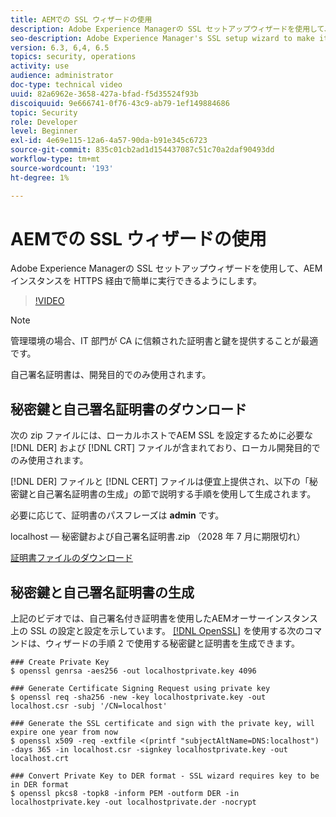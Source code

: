 ```yaml
---
title: AEMでの SSL ウィザードの使用
description: Adobe Experience Managerの SSL セットアップウィザードを使用して、AEMインスタンスを HTTPS 経由で簡単に実行できるようにします。
seo-description: Adobe Experience Manager's SSL setup wizard to make it easier to set up an AEM instance to run over HTTPS.
version: 6.3, 6,4, 6.5
topics: security, operations
activity: use
audience: administrator
doc-type: technical video
uuid: 82a6962e-3658-427a-bfad-f5d35524f93b
discoiquuid: 9e666741-0f76-43c9-ab79-1ef149884686
topic: Security
role: Developer
level: Beginner
exl-id: 4e69e115-12a6-4a57-90da-b91e345c6723
source-git-commit: 835c01cb2ad1d154437087c51c70a2daf90493dd
workflow-type: tm+mt
source-wordcount: '193'
ht-degree: 1%

---
```


# AEMでの SSL ウィザードの使用

Adobe Experience Managerの SSL セットアップウィザードを使用して、AEMインスタンスを HTTPS 経由で簡単に実行できるようにします。

>[!VIDEO](https://video.tv.adobe.com/v/17993/?quality=12&learn=on)

>[!NOTE]
>
>管理環境の場合、IT 部門が CA に信頼された証明書と鍵を提供することが最適です。
>
>自己署名証明書は、開発目的でのみ使用されます。

## 秘密鍵と自己署名証明書のダウンロード

次の zip ファイルには、ローカルホストでAEM SSL を設定するために必要な [!DNL DER] および [!DNL CRT] ファイルが含まれており、ローカル開発目的でのみ使用されます。

[!DNL DER] ファイルと [!DNL CERT] ファイルは便宜上提供され、以下の「秘密鍵と自己署名証明書の生成」の節で説明する手順を使用して生成されます。

必要に応じて、証明書のパスフレーズは **admin** です。

localhost — 秘密鍵および自己署名証明書.zip （2028 年 7 月に期限切れ）

[証明書ファイルのダウンロード](assets/use-the-ssl-wizard/certificate.zip)

## 秘密鍵と自己署名証明書の生成

上記のビデオでは、自己署名付き証明書を使用したAEMオーサーインスタンス上の SSL の設定と設定を示しています。 [[!DNL OpenSSL]](https://www.openssl.org/) を使用する次のコマンドは、ウィザードの手順 2 で使用する秘密鍵と証明書を生成できます。

```shell
### Create Private Key
$ openssl genrsa -aes256 -out localhostprivate.key 4096

### Generate Certificate Signing Request using private key
$ openssl req -sha256 -new -key localhostprivate.key -out localhost.csr -subj '/CN=localhost'

### Generate the SSL certificate and sign with the private key, will expire one year from now
$ openssl x509 -req -extfile <(printf "subjectAltName=DNS:localhost") -days 365 -in localhost.csr -signkey localhostprivate.key -out localhost.crt

### Convert Private Key to DER format - SSL wizard requires key to be in DER format
$ openssl pkcs8 -topk8 -inform PEM -outform DER -in localhostprivate.key -out localhostprivate.der -nocrypt
```
